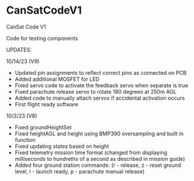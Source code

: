 # CanSatCodeV1
CanSat Code V1

Code for testing components

UPDATES:

10/14/23 (V9)

- Updated pin assignments to reflect correct pins as connected on PCB
- Added additional MOSFET for LED
- Fixed servo code to activate the feedback servo when separate is true
- Fixed parachute release servo to rotate 180 degrees at 250m AGL
- Added code to manually attach servos if accidental activation occurs
- First flight ready software

10/2/23 (V8)

  - Fixed groundHeightSet
  - Fixed heightAGL and height using BMP390 oversampling and built in function
  - Fixed updating states based on height
  - Fixed telemetry mission time format (changed from displaying milliseconds to hundreths of a second as described in mission guide)
  - Added four ground station commands: (r - release, z - reset ground level, l - launch ready, p - parachute manual release)
